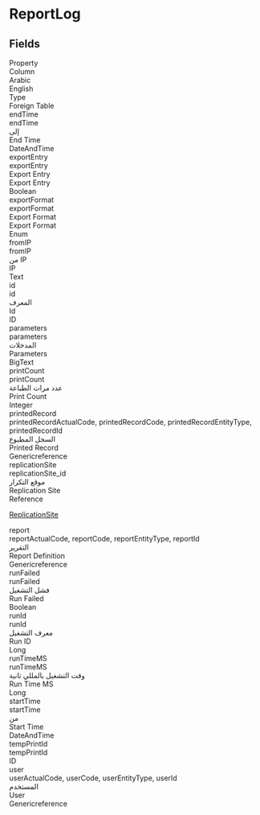 # ReportLog

<ContentFilter/>

<div class='searchable'>

## Fields

<div class="row header-row">
<div class="cell">Property</div>
<div class="cell">Column</div>
<div class="cell">Arabic</div>
<div class="cell">English</div>
<div class="cell">Type</div>
<div class="cell">Foreign Table</div>
</div><div class="row searchable" id="endTime">
<div class="cell" data-label="Property">endTime</div>
<div class="cell" data-label="Column">endTime</div>
<div class="cell" data-label="Arabic">إلى</div>
<div class="cell" data-label="English">End Time</div>
<div class="cell" data-label="Type">DateAndTime</div>

</div>

<div class="row searchable" id="exportEntry">
<div class="cell" data-label="Property">exportEntry</div>
<div class="cell" data-label="Column">exportEntry</div>
<div class="cell" data-label="Arabic">Export Entry</div>
<div class="cell" data-label="English">Export Entry</div>
<div class="cell" data-label="Type">Boolean</div>

</div>

<div class="row searchable" id="exportFormat">
<div class="cell" data-label="Property">exportFormat</div>
<div class="cell" data-label="Column">exportFormat</div>
<div class="cell" data-label="Arabic">Export Format</div>
<div class="cell" data-label="English">Export Format</div>
<div class="cell" data-label="Type">Enum</div>

</div>

<div class="row searchable" id="fromIP">
<div class="cell" data-label="Property">fromIP</div>
<div class="cell" data-label="Column">fromIP</div>
<div class="cell" data-label="Arabic">من IP</div>
<div class="cell" data-label="English">IP</div>
<div class="cell" data-label="Type">Text</div>

</div>

<div class="row searchable" id="id">
<div class="cell" data-label="Property">id</div>
<div class="cell" data-label="Column">id</div>
<div class="cell" data-label="Arabic">المعرف</div>
<div class="cell" data-label="English">Id</div>
<div class="cell" data-label="Type">ID</div>

</div>

<div class="row searchable" id="parameters">
<div class="cell" data-label="Property">parameters</div>
<div class="cell" data-label="Column">parameters</div>
<div class="cell" data-label="Arabic">المدخلات</div>
<div class="cell" data-label="English">Parameters</div>
<div class="cell" data-label="Type">BigText</div>

</div>

<div class="row searchable" id="printCount">
<div class="cell" data-label="Property">printCount</div>
<div class="cell" data-label="Column">printCount</div>
<div class="cell" data-label="Arabic">عدد مرات الطباعة</div>
<div class="cell" data-label="English">Print Count</div>
<div class="cell" data-label="Type">Integer</div>

</div>

<div class="row searchable" id="printedRecord">
<div class="cell" data-label="Property">printedRecord</div>
<div class="cell gen-ref-column" data-label="Column">printedRecordActualCode,  printedRecordCode,  printedRecordEntityType,  printedRecordId</div>
<div class="cell" data-label="Arabic">السجل المطبوع</div>
<div class="cell" data-label="English">Printed Record</div>
<div class="cell" data-label="Type">Genericreference</div>

</div>

<div class="row searchable" id="replicationSite">
<div class="cell" data-label="Property">replicationSite</div>
<div class="cell" data-label="Column">replicationSite_id</div>
<div class="cell" data-label="Arabic">موقع التكرار</div>
<div class="cell" data-label="English">Replication Site</div>
<div class="cell" data-label="Type">Reference</div>
<div class="cell" data-label="Foreign Table">

 [ReplicationSite](/entities/basic/ReplicationSite.md) 
</div>
</div>

<div class="row searchable" id="report">
<div class="cell" data-label="Property">report</div>
<div class="cell gen-ref-column" data-label="Column">reportActualCode,  reportCode,  reportEntityType,  reportId</div>
<div class="cell" data-label="Arabic">التقرير</div>
<div class="cell" data-label="English">Report Definition</div>
<div class="cell" data-label="Type">Genericreference</div>

</div>

<div class="row searchable" id="runFailed">
<div class="cell" data-label="Property">runFailed</div>
<div class="cell" data-label="Column">runFailed</div>
<div class="cell" data-label="Arabic">فشل التشغيل</div>
<div class="cell" data-label="English">Run Failed</div>
<div class="cell" data-label="Type">Boolean</div>

</div>

<div class="row searchable" id="runId">
<div class="cell" data-label="Property">runId</div>
<div class="cell" data-label="Column">runId</div>
<div class="cell" data-label="Arabic">معرف التشغيل</div>
<div class="cell" data-label="English">Run ID</div>
<div class="cell" data-label="Type">Long</div>

</div>

<div class="row searchable" id="runTimeMS">
<div class="cell" data-label="Property">runTimeMS</div>
<div class="cell" data-label="Column">runTimeMS</div>
<div class="cell" data-label="Arabic">وقت التشغيل بالمللي ثانية</div>
<div class="cell" data-label="English">Run Time MS</div>
<div class="cell" data-label="Type">Long</div>

</div>

<div class="row searchable" id="startTime">
<div class="cell" data-label="Property">startTime</div>
<div class="cell" data-label="Column">startTime</div>
<div class="cell" data-label="Arabic">من</div>
<div class="cell" data-label="English">Start Time</div>
<div class="cell" data-label="Type">DateAndTime</div>

</div>

<div class="row searchable" id="tempPrintId">
<div class="cell" data-label="Property">tempPrintId</div>
<div class="cell" data-label="Column">tempPrintId</div>
<div class="cell" data-label="Arabic"></div>
<div class="cell" data-label="English"></div>
<div class="cell" data-label="Type">ID</div>

</div>

<div class="row searchable" id="user">
<div class="cell" data-label="Property">user</div>
<div class="cell gen-ref-column" data-label="Column">userActualCode,  userCode,  userEntityType,  userId</div>
<div class="cell" data-label="Arabic">المستخدم</div>
<div class="cell" data-label="English">User</div>
<div class="cell" data-label="Type">Genericreference</div>

</div>


</div>

